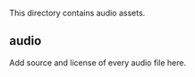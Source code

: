 This directory contains audio assets.

audio
------

Add source and license of every audio file here.
